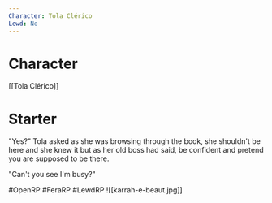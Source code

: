 ```yaml
---
Character: Tola Clérico
Lewd: No
---
```

# Character
[[Tola Clérico]]

# Starter
"Yes?" Tola asked as she was browsing through the book, she shouldn't be here and she knew it but as her old boss had said, be confident and pretend you are supposed to be there.

"Can't you see I'm busy?"

#OpenRP #FeraRP #LewdRP
![[karrah-e-beaut.jpg]]